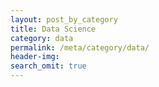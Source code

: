 ```yaml
---
layout: post_by_category
title: Data Science
category: data
permalink: /meta/category/data/
header-img: 
search_omit: true
---
```

